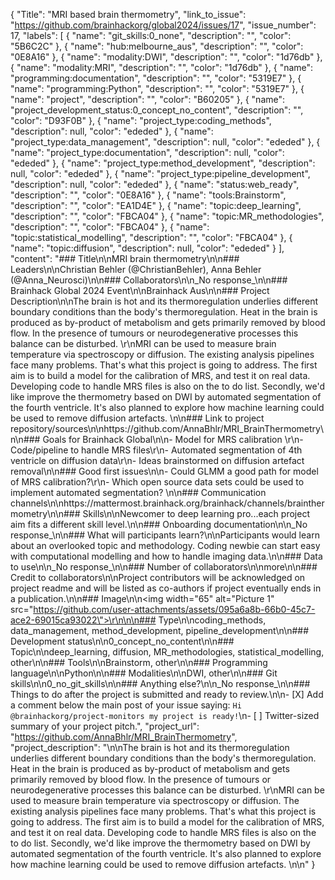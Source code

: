 {
  "Title": "MRI based brain thermometry",
  "link_to_issue": "https://github.com/brainhackorg/global2024/issues/17",
  "issue_number": 17,
  "labels": [
    {
      "name": "git_skills:0_none",
      "description": "",
      "color": "5B6C2C"
    },
    {
      "name": "hub:melbourne_aus",
      "description": "",
      "color": "0E8A16"
    },
    {
      "name": "modality:DWI",
      "description": "",
      "color": "1d76db"
    },
    {
      "name": "modality:MRI",
      "description": "",
      "color": "1d76db"
    },
    {
      "name": "programming:documentation",
      "description": "",
      "color": "5319E7"
    },
    {
      "name": "programming:Python",
      "description": "",
      "color": "5319E7"
    },
    {
      "name": "project",
      "description": "",
      "color": "B60205"
    },
    {
      "name": "project_development_status:0_concept_no_content",
      "description": "",
      "color": "D93F0B"
    },
    {
      "name": "project_type:coding_methods",
      "description": null,
      "color": "ededed"
    },
    {
      "name": "project_type:data_management",
      "description": null,
      "color": "ededed"
    },
    {
      "name": "project_type:documentation",
      "description": null,
      "color": "ededed"
    },
    {
      "name": "project_type:method_development",
      "description": null,
      "color": "ededed"
    },
    {
      "name": "project_type:pipeline_development",
      "description": null,
      "color": "ededed"
    },
    {
      "name": "status:web_ready",
      "description": "",
      "color": "0E8A16"
    },
    {
      "name": "tools:Brainstorm",
      "description": "",
      "color": "EA1D4E"
    },
    {
      "name": "topic:deep_learning",
      "description": "",
      "color": "FBCA04"
    },
    {
      "name": "topic:MR_methodologies",
      "description": "",
      "color": "FBCA04"
    },
    {
      "name": "topic:statistical_modelling",
      "description": "",
      "color": "FBCA04"
    },
    {
      "name": "topic:diffusion",
      "description": null,
      "color": "ededed"
    }
  ],
  "content": "### Title\n\nMRI brain thermometry\n\n### Leaders\n\nChristian Behler (@ChristianBehler), Anna Behler (@Anna_Neurosci)\n\n### Collaborators\n\n_No response_\n\n### Brainhack Global 2024 Event\n\nBrainhack Aus\n\n### Project Description\n\nThe brain is hot and its thermoregulation underlies different boundary conditions than the body's thermoregulation. Heat in the brain is produced as by-product of metabolism and gets primarily removed by blood flow. In the presence of tumours or neurodegenerative processes this balance can be disturbed. \r\nMRI can be used to measure brain temperature via spectroscopy or diffusion. The existing analysis pipelines face many problems. That's what this project is going to address. The first aim is to build a model for the calibration of MRS, and test it on real data. Developing code to handle MRS files is also on the to do list. Secondly, we'd like improve the thermometry based on DWI by automated segmentation of the fourth ventricle. It's also planned to explore how machine learning could be used to remove diffusion artefacts. \n\n### Link to project repository/sources\n\nhttps://github.com/AnnaBhlr/MRI_BrainThermometry\n\n### Goals for Brainhack Global\n\n- Model for MRS calibration \r\n- Code/pipeline to handle MRS files\r\n- Automated segmentation of 4th ventricle on diffusion data\r\n- Ideas brainstormed on diffusion artefact removal\n\n### Good first issues\n\n- Could GLMM a good path for model of MRS calibration?\r\n- Which open source data sets could be used to implement automated segmentation? \n\n### Communication channels\n\nhttps://mattermost.brainhack.org/brainhack/channels/brainthermometry\n\n### Skills\n\nNewcomer to deep learning pro...each project aim fits a different skill level.\n\n### Onboarding documentation\n\n_No response_\n\n### What will participants learn?\n\nParticipants would learn about an overlooked topic and methodology. Coding newbie can start easy with computational modelling and how to handle imaging data.\n\n### Data to use\n\n_No response_\n\n### Number of collaborators\n\nmore\n\n### Credit to collaborators\n\nProject contributors will be acknowledged on project readme and will be listed as co-authors if project eventually ends in a publication.\n\n### Image\n\n<img width=\"65\" alt=\"Picture 1\" src=\"https://github.com/user-attachments/assets/095a6a8b-66b0-45c7-ace2-69015ca93022\">\r\n\n\n### Type\n\ncoding_methods, data_management, method_development, pipeline_development\n\n### Development status\n\n0_concept_no_content\n\n### Topic\n\ndeep_learning, diffusion, MR_methodologies, statistical_modelling, other\n\n### Tools\n\nBrainstorm, other\n\n### Programming language\n\nPython\n\n### Modalities\n\nDWI, other\n\n### Git skills\n\n0_no_git_skills\n\n### Anything else?\n\n_No response_\n\n### Things to do after the project is submitted and ready to review.\n\n- [X] Add a comment below the main post of your issue saying: `Hi @brainhackorg/project-monitors my project is ready!`\n- [ ] Twitter-sized summary of your project pitch.",
  "project_url": "https://github.com/AnnaBhlr/MRI_BrainThermometry",
  "project_description": "\n\nThe brain is hot and its thermoregulation underlies different boundary conditions than the body's thermoregulation. Heat in the brain is produced as by-product of metabolism and gets primarily removed by blood flow. In the presence of tumours or neurodegenerative processes this balance can be disturbed. \r\nMRI can be used to measure brain temperature via spectroscopy or diffusion. The existing analysis pipelines face many problems. That's what this project is going to address. The first aim is to build a model for the calibration of MRS, and test it on real data. Developing code to handle MRS files is also on the to do list. Secondly, we'd like improve the thermometry based on DWI by automated segmentation of the fourth ventricle. It's also planned to explore how machine learning could be used to remove diffusion artefacts. \n\n"
}